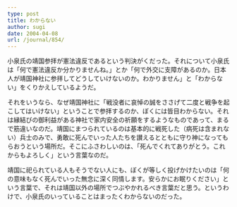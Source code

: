 ```yaml
---
type: post
title: わからない
author: sugi
date: 2004-04-08
url: /journal/854/
---
```

小泉氏の靖国参拝が憲法違反であるという判決がくだった。それについて小泉氏は「何で憲法違反か分かりませんね。」とか「何で外交に支障があるのか。日本人が靖国神社に参拝してどうしていけないのか。わかりません」と「わからない」をくりかえしているようだ。

それをいうなら、なぜ靖国神社に「戦没者に哀悼の誠をささげて二度と戦争を起こしてはいけない」ということで参拝するのか、ぼくには皆目わからない。それは縁結びの御利益がある神社で家内安全の祈願をするようなものであって、まるで筋違いなのだ。靖国にまつられているのは基本的に戦死した（病死は含まれない）兵士のみで、勇敢に死んでいった人たちを讃えるとともに守り神になってもらおうという場所だ。そこにふさわしいのは、「死んでくれてありがとう。これからもよろしく」という言葉なのだ。

靖国に祀られている人もそうでない人にも、ぼくが等しく投げかけたいのは「何の意味もなく死んでいった無念に深く同情します。安らかにお眠りください」という言葉で、それは靖国以外の場所でつぶやかれるべき言葉だと思う。というわけで、小泉氏のいっていることはまったくわからないのだった。
